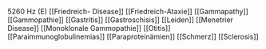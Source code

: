 5260 Hz (E)
[[Friedreich- Disease]]
[[Friedreich-Ataxie]]
[[Gammapathy]]
[[Gammopathie]]
[[Gastritis]]
[[Gastroschisis]]
[[Leiden]]
[[Menetrier Disease]]
[[Monoklonale Gammopathie]]
[[Otitis]]
[[Paraimmunoglobulinemias]]
[[Paraproteinämien]]
[[Schmerz]]
[[Sclerosis]]